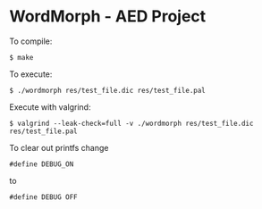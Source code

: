 # WordMorph - AED Project

To compile: 

    $ make
    
To execute:

    $ ./wordmorph res/test_file.dic res/test_file.pal
    
Execute with valgrind:

    $ valgrind --leak-check=full -v ./wordmorph res/test_file.dic res/test_file.pal

To clear out printfs change 

    #define DEBUG_ON 
to

    #define DEBUG OFF
    
